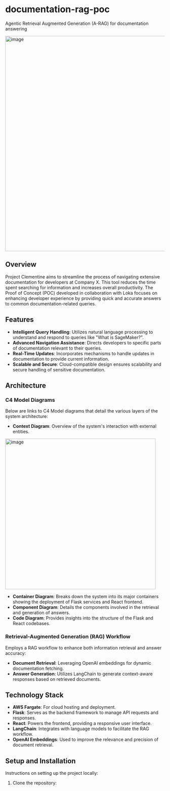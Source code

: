# documentation-rag-poc
Agentic Retrieval Augmented Generation (A-RAG) for documentation answering

<img width="679" alt="image" src="https://github.com/Jhonfel/documentation-rag-agentic-workflow/assets/6430163/bc25391d-4f96-406f-b109-65476487a4df">


## Overview
Project Clementine aims to streamline the process of navigating extensive documentation for developers at Company X. This tool reduces the time spent searching for information and increases overall productivity. The Proof of Concept (POC) developed in collaboration with Loka focuses on enhancing developer experience by providing quick and accurate answers to common documentation-related queries.

## Features
- **Intelligent Query Handling**: Utilizes natural language processing to understand and respond to queries like "What is SageMaker?".
- **Advanced Navigation Assistance**: Directs developers to specific parts of documentation relevant to their queries.
- **Real-Time Updates**: Incorporates mechanisms to handle updates in documentation to provide current information.
- **Scalable and Secure**: Cloud-compatible design ensures scalability and secure handling of sensitive documentation.

## Architecture
### C4 Model Diagrams
Below are links to C4 Model diagrams that detail the various layers of the system architecture:
- **Context Diagram**: Overview of the system's interaction with external entities.
<img width="475" alt="image" src="https://github.com/Jhonfel/documentation-rag-agentic-workflow/assets/6430163/da4f4586-a1db-4bbf-bc62-7aa33721da9e">

- **Container Diagram**: Breaks down the system into its major containers showing the deployment of Flask services and React frontend.
- **Component Diagram**: Details the components involved in the retrieval and generation of answers.
- **Code Diagram**: Provides insights into the structure of the Flask and React codebases.

### Retrieval-Augmented Generation (RAG) Workflow
Employs a RAG workflow to enhance both information retrieval and answer accuracy:
- **Document Retrieval**: Leveraging OpenAI embeddings for dynamic documentation fetching.
- **Answer Generation**: Utilizes LangChain to generate context-aware responses based on retrieved documents.

## Technology Stack
- **AWS Fargate**: For cloud hosting and deployment.
- **Flask**: Serves as the backend framework to manage API requests and responses.
- **React**: Powers the frontend, providing a responsive user interface.
- **LangChain**: Integrates with language models to facilitate the RAG workflow.
- **OpenAI Embeddings**: Used to improve the relevance and precision of document retrieval.

## Setup and Installation
Instructions on setting up the project locally:
1. Clone the repository:
